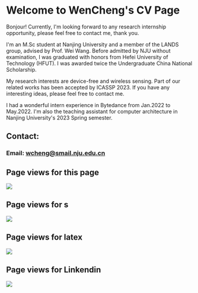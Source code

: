 # Welcome to WenCheng's CV Page
<!-- # Basic Information    -->

Bonjour! Currently, I'm looking forward to any research internship opportunity, please feel free to contact me, thank you.

I'm an M.Sc student at Nanjing University and a member of the LANDS group, advised by Prof. Wei Wang. Before admitted by NJU without examination, I was graduated with honors from Hefei University of Technology (HFUT). I was awarded twice the Undergraduate China National Scholarship.

My research interests are device-free and wireless sensing. Part of our related works has been accepted by ICASSP 2023. If you have any interesting ideas, please feel free to contact me.

I had a wonderful intern experience in Bytedance from Jan.2022 to May.2022. I'm also the teaching assistant for computer architecture in Nanjing University's 2023 Spring semester.

<!--## Name:WenCheng(程文)
## Educational Background:
### Bachelor: Hefei University of Technology(合肥工业大学) Major: Computer Science (2018-2022)
### Postgraduate: Nanjing University(南京大学) Major: Computer Science (2022-now)

## Research Interests: 
### Wireless Aware, Pattern Recognition

## Papers:
### Fighting for this

## Honors:
### 2019-2020 National Scholarship
### 2020-2021 National Scholarship
### Graduation with honor: Outstanding Graduates of Anhui Province(Undergraduate, 2022)

## Projects:
### Falling Detection System Based On Advanced Pattern Recognition Algorithm (Provincial Collegiate Innovation Project, 2020-2021, PI, Finished)

## Internship:
### ```ByteDance(DataPlatform, Tester, 5 months)```

## TA:
### Computer Architecture(NJU, Spring 2023)-->


## Contact:
### Email: wcheng@smail.nju.edu.cn

## Page views for this page
<a href="https://clustrmaps.com/site/1bvod"  title="Visit tracker"><img src="//www.clustrmaps.com/map_v2.png?d=c637jvEi6gsASv-PHWJo0hWzxCUMns0sh1UKjLnElCI&cl=ffffff" /></a>

## Page views for s
<a href="https://clustrmaps.com/site/1bvoc"  title="Visit tracker"><img src="//www.clustrmaps.com/map_v2.png?d=UNxCcqiiBlnt2_bl4VGgxLssty1FtXO_Objqan44SSQ&cl=ffffff" /></a>

## Page views for latex
<a href="https://clustrmaps.com/site/1bvoe"  title="Visit tracker"><img src="//www.clustrmaps.com/map_v2.png?d=T-g3HCE1cWG1_y6FZmrIJYRAue_2F7A0ev8MPFrNNDs&cl=ffffff" /></a>

## Page views for Linkendin
<a href="https://clustrmaps.com/site/1bvoq"  title="Visit tracker"><img src="//www.clustrmaps.com/map_v2.png?d=dw91v8PmGdDqELLUtowRmqAj3h3QzSa1VDXy3DigiEQ&cl=ffffff" /></a>
